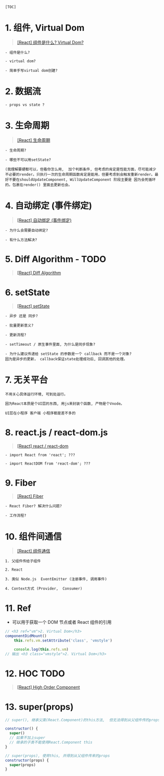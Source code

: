 
 `[TOC]`
 
# 1. 组件, Virtual Dom
> [[React] 组件是什么? Virtual Dom?](https://zhuanlan.zhihu.com/p/137445614)
```
- 组件是什么?

- virtual dom?

- 简单手写virtual dom创建?
```

# 2. 数据流
```
- props vs state ?
```

# 3. 生命周期
>[[React] 生命周期](https://zhuanlan.zhihu.com/p/133788390)
```
- 生命周期?

- 哪些不可以用setState?

(我理解要硬都可以，但看你怎么用,  加个判断条件, 但考虑的肯定是性能方面，尽可能减少不必要的render。只执行一次的生命周期函数肯定是能用，但要考虑到会触发重新render。最好不要在shouldUpdateComponent, WillUpdateComponent 阶段主要是 因为会死循环的。包裹在render() 里面去更新也会。
```

# 4. 自动绑定 (事件绑定)
>[[React] 自动绑定 (事件绑定)](https://zhuanlan.zhihu.com/p/137447253)

```
- 为什么会需要自动绑定?

- 有什么方法解决?
```

# 5. Diff Algorithm - TODO
>[[React] Diff Algorithm](https://zhuanlan.zhihu.com/p/137449592)

# 6. setState
>[[React] setState](https://zhuanlan.zhihu.com/p/133750005)

```
- 异步 还是 同步?

- 批量更新意义?

- 更新流程?

- setTimeout / 原生事件里面, 为什么是同步现象?

- 为什么建议传递给 setState 的参数是一个 callback 而不是一个对象?  
因为是异步的更新， callback保证state处理成功后, 回调其他的处理。
```

# 7. 无关平台
```
不用关心具体运行环境, 可到处运行。 

因为React本质是个UI层的东西, 用js来封装个函数, 产物是个Vnode。 

UI层在小程序 客户端 小程序都是差不多的
```

# 8. react.js / react-dom.js
>[[React] react / react-dom](https://zhuanlan.zhihu.com/p/133746719)

```
- import React from 'react'; ???

- import ReactDOM from 'react-dom'; ???
```

# 9. Fiber
>[[React] Fiber](https://zhuanlan.zhihu.com/p/133740493)

```
- React Fiber? 解决什么问题?

- 工作流程?
```

# 10. 组件间通信
>[[React] 组件通信](https://zhuanlan.zhihu.com/p/133809113)

```
1. 父组件传给子组件

2. React

3. 类似 Node.js  EventEmitter (注册事件, 调用事件)

4. Context方式 (Provider,  Consumer)
```

#  11. Ref

- 可以用于获取一个 DOM 节点或者 React 组件的引用
```javascript
// <h3 ref="vm">2. Virtual Dom</h3>
componentDidMount()
    this.refs.vm.setAttribute('class', 'vmstyle')

    console.log(this.refs.vm)
// 输出 <h3 class="vmstyle">2. Virtual Dom</h3>
```

# 12. HOC TODO
>[[React] High Order Component](https://zhuanlan.zhihu.com/p/134244132)

# 13. super(props)

```js
// super(), 继承父类(React.Component)的this方法,  但无法得到从父组件传的props。

constructor() {
  super()
  // 如果不加上super 
  // 继承的子类不能使用React.Component this
}

// super(props), 使用this, 并得到从父组件传来的props
constructor(props) {
  super(props)
}
```
